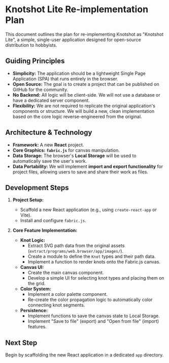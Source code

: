 # Knotshot Lite Re-implementation Plan

This document outlines the plan for re-implementing Knotshot as "Knotshot Lite", a simple, single-user application designed for open-source distribution to hobbyists.

## Guiding Principles

*   **Simplicity:** The application should be a lightweight Single Page Application (SPA) that runs entirely in the browser.
*   **Open Source:** The goal is to create a project that can be published on GitHub for the community.
*   **No Backend:** All logic will be client-side. We will not use a database or have a dedicated server component.
*   **Flexibility:** We are not required to replicate the original application's components or structure. We will build a new, clean implementation based on the core logic reverse-engineered from the original.

## Architecture & Technology

*   **Framework:** A new **React** project.
*   **Core Graphics:** **`fabric.js`** for canvas manipulation.
*   **Data Storage:** The browser's **Local Storage** will be used to automatically save the user's work.
*   **Data Portability:** We will implement **import and export functionality** for project files, allowing users to save and share their work as files.

## Development Steps

1.  **Project Setup:**
    *   Scaffold a new React application (e.g., using `create-react-app` or Vite).
    *   Install and configure `fabric.js`.

2.  **Core Feature Implementation:**
    *   **Knot Logic:**
        *   Extract SVG path data from the original assets (`extract/programs/web.browser/app/images/`).
        *   Create a module to define the `Knot` types and their path data.
        *   Implement a function to render knots onto the Fabric.js canvas.
    *   **Canvas UI:**
        *   Create the main canvas component.
        *   Develop a simple UI for selecting knot types and placing them on the grid.
    *   **Color System:**
        *   Implement a color palette component.
        *   Re-create the color propagation logic to automatically color connecting knot segments.
    *   **Persistence:**
        *   Implement functions to save the canvas state to Local Storage.
        *   Implement "Save to file" (export) and "Open from file" (import) features.

## Next Step

Begin by scaffolding the new React application in a dedicated `app` directory.
